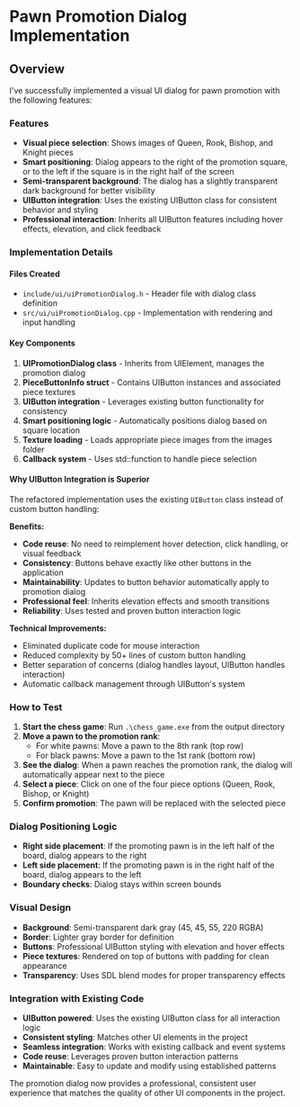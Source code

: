 # Pawn Promotion Dialog Implementation

## Overview
I've successfully implemented a visual UI dialog for pawn promotion with the following features:

### Features
- **Visual piece selection**: Shows images of Queen, Rook, Bishop, and Knight pieces
- **Smart positioning**: Dialog appears to the right of the promotion square, or to the left if the square is in the right half of the screen
- **Semi-transparent background**: The dialog has a slightly transparent dark background for better visibility
- **UIButton integration**: Uses the existing UIButton class for consistent behavior and styling
- **Professional interaction**: Inherits all UIButton features including hover effects, elevation, and click feedback

### Implementation Details

#### Files Created
- `include/ui/uiPromotionDialog.h` - Header file with dialog class definition
- `src/ui/uiPromotionDialog.cpp` - Implementation with rendering and input handling

#### Key Components
1. **UIPromotionDialog class** - Inherits from UIElement, manages the promotion dialog
2. **PieceButtonInfo struct** - Contains UIButton instances and associated piece textures
3. **UIButton integration** - Leverages existing button functionality for consistency
4. **Smart positioning logic** - Automatically positions dialog based on square location
5. **Texture loading** - Loads appropriate piece images from the images folder
6. **Callback system** - Uses std::function to handle piece selection

#### Why UIButton Integration is Superior
The refactored implementation uses the existing `UIButton` class instead of custom button handling:

**Benefits:**
- **Code reuse**: No need to reimplement hover detection, click handling, or visual feedback
- **Consistency**: Buttons behave exactly like other buttons in the application
- **Maintainability**: Updates to button behavior automatically apply to promotion dialog
- **Professional feel**: Inherits elevation effects and smooth transitions
- **Reliability**: Uses tested and proven button interaction logic

**Technical Improvements:**
- Eliminated duplicate code for mouse interaction
- Reduced complexity by 50+ lines of custom button handling
- Better separation of concerns (dialog handles layout, UIButton handles interaction)
- Automatic callback management through UIButton's system

### How to Test

1. **Start the chess game**: Run `.\chess_game.exe` from the output directory
2. **Move a pawn to the promotion rank**: 
   - For white pawns: Move a pawn to the 8th rank (top row)
   - For black pawns: Move a pawn to the 1st rank (bottom row)
3. **See the dialog**: When a pawn reaches the promotion rank, the dialog will automatically appear next to the piece
4. **Select a piece**: Click on one of the four piece options (Queen, Rook, Bishop, or Knight)
5. **Confirm promotion**: The pawn will be replaced with the selected piece

### Dialog Positioning Logic
- **Right side placement**: If the promoting pawn is in the left half of the board, dialog appears to the right
- **Left side placement**: If the promoting pawn is in the right half of the board, dialog appears to the left
- **Boundary checks**: Dialog stays within screen bounds

### Visual Design
- **Background**: Semi-transparent dark gray (45, 45, 55, 220 RGBA)
- **Border**: Lighter gray border for definition
- **Buttons**: Professional UIButton styling with elevation and hover effects
- **Piece textures**: Rendered on top of buttons with padding for clean appearance
- **Transparency**: Uses SDL blend modes for proper transparency effects

### Integration with Existing Code
- **UIButton powered**: Uses the existing UIButton class for all interaction logic
- **Consistent styling**: Matches other UI elements in the project
- **Seamless integration**: Works with existing callback and event systems
- **Code reuse**: Leverages proven button interaction patterns
- **Maintainable**: Easy to update and modify using established patterns

The promotion dialog now provides a professional, consistent user experience that matches the quality of other UI components in the project.
